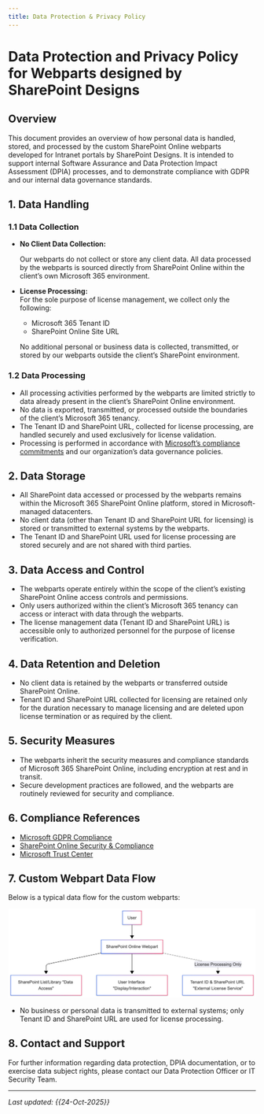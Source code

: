 ```yaml
---
title: Data Protection & Privacy Policy
---
```

# Data Protection and Privacy Policy for Webparts designed by SharePoint Designs

## Overview

This document provides an overview of how personal data is handled, stored, and processed by the custom SharePoint Online webparts developed for Intranet portals by SharePoint Designs. It is intended to support internal Software Assurance and Data Protection Impact Assessment (DPIA) processes, and to demonstrate compliance with GDPR and our internal data governance standards.

## 1. Data Handling

### 1.1 Data Collection

* **No Client Data Collection:**  

  Our webparts do not collect or store any client data. All data processed by the webparts is sourced directly from SharePoint Online within the client’s own Microsoft 365 environment.
* **License Processing:**\
  For the sole purpose of license management, we collect only the following:

  * Microsoft 365 Tenant ID
  * SharePoint Online Site URL

  No additional personal or business data is collected, transmitted, or stored by our webparts outside the client’s SharePoint environment.

### 1.2 Data Processing

* All processing activities performed by the webparts are limited strictly to data already present in the client’s SharePoint Online environment.
* No data is exported, transmitted, or processed outside the boundaries of the client’s Microsoft 365 tenancy.
* The Tenant ID and SharePoint URL, collected for license processing, are handled securely and used exclusively for license validation.
* Processing is performed in accordance with [Microsoft’s compliance commitments](https://docs.microsoft.com/en-us/compliance/regulatory/gdpr) and our organization’s data governance policies.

## 2. Data Storage

* All SharePoint data accessed or processed by the webparts remains within the Microsoft 365 SharePoint Online platform, stored in Microsoft-managed datacenters.
* No client data (other than Tenant ID and SharePoint URL for licensing) is stored or transmitted to external systems by the webparts.
* The Tenant ID and SharePoint URL used for license processing are stored securely and are not shared with third parties.

## 3. Data Access and Control

* The webparts operate entirely within the scope of the client’s existing SharePoint Online access controls and permissions.
* Only users authorized within the client’s Microsoft 365 tenancy can access or interact with data through the webparts.
* The license management data (Tenant ID and SharePoint URL) is accessible only to authorized personnel for the purpose of license verification.

## 4. Data Retention and Deletion

* No client data is retained by the webparts or transferred outside SharePoint Online.
* Tenant ID and SharePoint URL collected for licensing are retained only for the duration necessary to manage licensing and are deleted upon license termination or as required by the client.

## 5. Security Measures

* The webparts inherit the security measures and compliance standards of Microsoft 365 SharePoint Online, including encryption at rest and in transit.
* Secure development practices are followed, and the webparts are routinely reviewed for security and compliance.

## 6. Compliance References

* [Microsoft GDPR Compliance](https://docs.microsoft.com/en-us/compliance/regulatory/gdpr)
* [SharePoint Online Security & Compliance](https://docs.microsoft.com/en-us/sharepoint/security-for-sharepoint-online)
* [Microsoft Trust Center](https://www.microsoft.com/en-us/trust-center/product-overview?product=SharePoint)

## 7. Custom Webpart Data Flow

Below is a typical data flow for the custom webparts:

![](/static/img/uploads/dataprocessingchart.png)

- No business or personal data is transmitted to external systems; only Tenant ID and SharePoint URL are used for license processing.

## 8. Contact and Support

For further information regarding data protection, DPIA documentation, or to exercise data subject rights, please contact our Data Protection Officer or IT Security Team.

- - -

*Last updated: {{24-Oct-2025}}*
